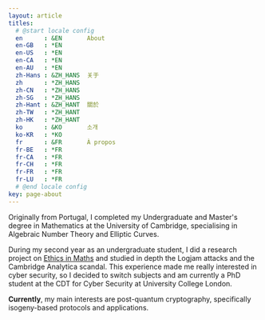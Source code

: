 ```yaml
---
layout: article
titles:
  # @start locale config
  en      : &EN       About
  en-GB   : *EN
  en-US   : *EN
  en-CA   : *EN
  en-AU   : *EN
  zh-Hans : &ZH_HANS  关于
  zh      : *ZH_HANS
  zh-CN   : *ZH_HANS
  zh-SG   : *ZH_HANS
  zh-Hant : &ZH_HANT  關於
  zh-TW   : *ZH_HANT
  zh-HK   : *ZH_HANT
  ko      : &KO       소개
  ko-KR   : *KO
  fr      : &FR       À propos
  fr-BE   : *FR
  fr-CA   : *FR
  fr-CH   : *FR
  fr-FR   : *FR
  fr-LU   : *FR
  # @end locale config
key: page-about
---
```


Originally from Portugal, I completed my Undergraduate and Master's degree in Mathematics at the University of Cambridge, specialising in Algebraic Number Theory and Elliptic Curves. 

During my second year as an undergraduate student, I did a research project on [Ethics in Maths](https://www.ethics.maths.cam.ac.uk/) and studied in depth the Logjam attacks and the Cambridge Analytica scandal. This experience made me really interested in cyber security, so I decided to switch subjects and am currently a PhD student at the CDT for Cyber Security at University College London. 

**Currently**, my main interests are post-quantum cryptography, specifically isogeny-based protocols and applications. 

